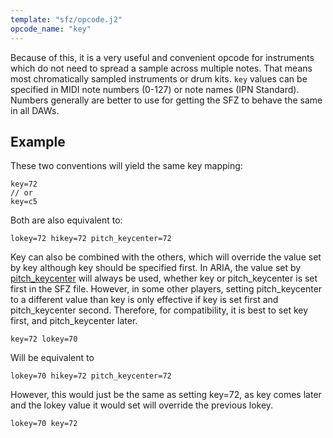 ```yaml
---
template: "sfz/opcode.j2"
opcode_name: "key"
---
```

Because of this, it is a very useful and convenient opcode for instruments which
do not need to spread a sample across multiple notes.
That means most chromatically sampled instruments or drum kits.
`key` values can be specified in MIDI note numbers (0-127) or note names
(IPN Standard). Numbers generally are better to use for getting the SFZ to
behave the same in all DAWs.

## Example

These two conventions will yield the same key mapping:

```sfz
key=72
// or
key=c5
```

Both are also equivalent to:

```sfz
lokey=72 hikey=72 pitch_keycenter=72
```

Key can also be combined with the others, which will override the value set by key
although key should be specified first. In ARIA, the value set by [pitch_keycenter]
will always be used, whether key or pitch_keycenter is set first in the SFZ file.
However, in some other players, setting pitch_keycenter to a different value than key
is only effective if key is set first and pitch_keycenter second. Therefore, for
compatibility, it is best to set key first, and pitch_keycenter later.

```sfz
key=72 lokey=70
```

Will be equivalent to

```sfz
lokey=70 hikey=72 pitch_keycenter=72
```

However, this would just be the same as setting key=72, as key comes later and
the lokey value it would set will override the previous lokey.

```sfz
lokey=70 key=72
```


[pitch_keycenter]: pitch_keycenter.md
